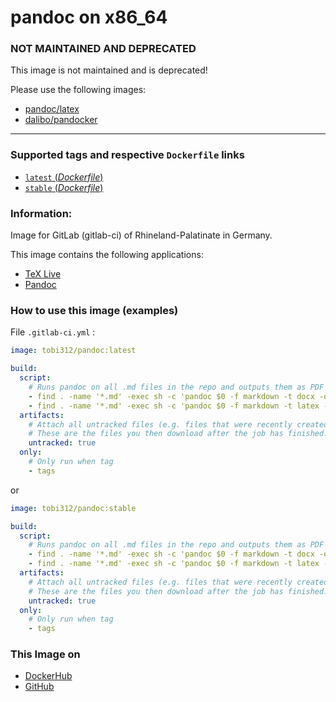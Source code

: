 # pandoc on x86_64  

### NOT MAINTAINED AND DEPRECATED

This image is not maintained and is deprecated!  
  
Please use the following images:

* [pandoc/latex](https://hub.docker.com/r/pandoc/latex)
* [dalibo/pandocker](https://hub.docker.com/r/dalibo/pandocker)

--- 

### Supported tags and respective `Dockerfile` links
-	[`latest` (*Dockerfile*)](https://github.com/Tob1asDocker/docker-pandoc/blob/master/Dockerfile)
-	[`stable` (*Dockerfile*)](https://github.com/Tob1asDocker/docker-pandoc/blob/master/Dockerfile-stable)

### Information:  

Image for GitLab (gitlab-ci) of Rhineland-Palatinate in Germany.  

This image contains the following applications:  
* [TeX Live](https://www.tug.org/texlive/)  
* [Pandoc](https://pandoc.org/)  

### How to use this image (examples)

File ```.gitlab-ci.yml``` :  

```yml
image: tobi312/pandoc:latest

build:
  script:
    # Runs pandoc on all .md files in the repo and outputs them as PDF and DOCX
    - find . -name '*.md' -exec sh -c 'pandoc $0 -f markdown -t docx -o $0.docx' {} \;
    - find . -name '*.md' -exec sh -c 'pandoc $0 -f markdown -t latex --pdf-engine=xelatex --toc -V lang=de-DE -V papersize=a4paper -V geometry:portrait -V documentclass=article -o $0.pdf' {} \;
  artifacts:
    # Attach all untracked files (e.g. files that were recently created and not yet committed to git) as artifacts.
    # These are the files you then download after the job has finished.
    untracked: true
  only:
    # Only run when tag
    - tags

```

or  

```yml
image: tobi312/pandoc:stable

build:
  script:
    # Runs pandoc on all .md files in the repo and outputs them as PDF and DOCX
    - find . -name '*.md' -exec sh -c 'pandoc $0 -f markdown -t docx -o $0.docx' {} \;
    - find . -name '*.md' -exec sh -c 'pandoc $0 -f markdown -t latex --latex-engine=xelatex --toc -V lang=ngerman -V papersize=a4paper -V geometry:portrait -V documentclass=article -o $0.pdf' {} \;
  artifacts:
    # Attach all untracked files (e.g. files that were recently created and not yet committed to git) as artifacts.
    # These are the files you then download after the job has finished.
    untracked: true
  only:
    # Only run when tag
    - tags

```

### This Image on  
* [DockerHub](https://hub.docker.com/r/tobi312/pandoc/)
* [GitHub](https://github.com/Tob1asDocker/docker-pandoc)
